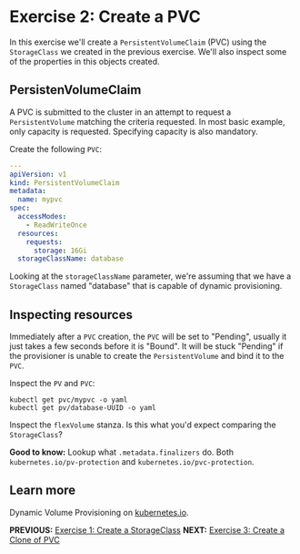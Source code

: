 # Exercise 2: Create a PVC
In this exercise we'll create a `PersistentVolumeClaim` (PVC) using the `StorageClass` we created in the previous exercise. We'll also inspect some of the properties in this objects created.

## PersistenVolumeClaim
A PVC is submitted to the cluster in an attempt to request a `PersistentVolume` matching the criteria requested. In most basic example, only capacity is requested. Specifying capacity is also mandatory.

Create the following `PVC`:
```yaml
---
apiVersion: v1
kind: PersistentVolumeClaim
metadata:
  name: mypvc
spec:
  accessModes:
    - ReadWriteOnce
  resources:
    requests:
      storage: 16Gi
  storageClassName: database
```

Looking at the `storageClassName` parameter, we're assuming that we have a `StorageClass` named "database" that is capable of dynamic provisioning.

## Inspecting resources
Immediately after a `PVC` creation, the `PVC` will be set to "Pending", usually it just takes a few seconds before it is "Bound". It will be stuck "Pending" if the provisioner is unable to create the `PersistentVolume` and bind it to the `PVC`.

Inspect the `PV` and `PVC`:
```
kubectl get pvc/mypvc -o yaml
kubectl get pv/database-UUID -o yaml
```

Inspect the `flexVolume` stanza. Is this what you'd expect comparing the `StorageClass`?

**Good to know:** Lookup what `.metadata.finalizers` do. Both `kubernetes.io/pv-protection` and `kubernetes.io/pvc-protection`. 

## Learn more
Dynamic Volume Provisioning on [kubernetes.io](https://kubernetes.io/docs/concepts/storage/dynamic-provisioning/).

**PREVIOUS:** [Exercise 1: Create a StorageClass](create_a_storageclass.md)
**NEXT:** [Exercise 3: Create a Clone of PVC](create_a_cloneofpvc.md)
